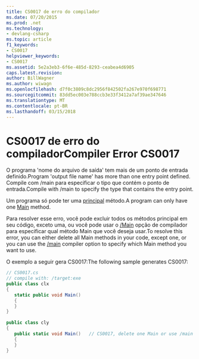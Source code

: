 ```yaml
---
title: CS0017 de erro do compilador
ms.date: 07/20/2015
ms.prod: .net
ms.technology:
- devlang-csharp
ms.topic: article
f1_keywords:
- CS0017
helpviewer_keywords:
- CS0017
ms.assetid: 5e2a3eb3-6f6e-485d-8293-ceabea4d6905
caps.latest.revision: 
author: BillWagner
ms.author: wiwagn
ms.openlocfilehash: d7f0c3809c8dc2956f842502fa267e970f698771
ms.sourcegitcommit: 83dd5ec003e788ccb3e33f3412a7af39ae347646
ms.translationtype: MT
ms.contentlocale: pt-BR
ms.lasthandoff: 03/15/2018
---
```

# <a name="compiler-error-cs0017"></a><span data-ttu-id="9311b-102">CS0017 de erro do compilador</span><span class="sxs-lookup"><span data-stu-id="9311b-102">Compiler Error CS0017</span></span>
<span data-ttu-id="9311b-103">O programa 'nome do arquivo de saída' tem mais de um ponto de entrada definido.</span><span class="sxs-lookup"><span data-stu-id="9311b-103">Program 'output file name' has more than one entry point defined.</span></span> <span data-ttu-id="9311b-104">Compile com /main para especificar o tipo que contém o ponto de entrada.</span><span class="sxs-lookup"><span data-stu-id="9311b-104">Compile with /main to specify the type that contains the entry point.</span></span>  
  
 <span data-ttu-id="9311b-105">Um programa só pode ter uma [principal](../../csharp/programming-guide/main-and-command-args/index.md) método.</span><span class="sxs-lookup"><span data-stu-id="9311b-105">A program can only have one [Main](../../csharp/programming-guide/main-and-command-args/index.md) method.</span></span>  
  
 <span data-ttu-id="9311b-106">Para resolver esse erro, você pode excluir todos os métodos principal em seu código, exceto uma, ou você pode usar o [/Main](../../csharp/language-reference/compiler-options/main-compiler-option.md) opção de compilador para especificar qual método Main que você deseja usar.</span><span class="sxs-lookup"><span data-stu-id="9311b-106">To resolve this error, you can either delete all Main methods in your code, except one, or you can use the [/main](../../csharp/language-reference/compiler-options/main-compiler-option.md) compiler option to specify which Main method you want to use.</span></span>  
  
 <span data-ttu-id="9311b-107">O exemplo a seguir gera CS0017:</span><span class="sxs-lookup"><span data-stu-id="9311b-107">The following sample generates CS0017:</span></span>  
  
```csharp  
// CS0017.cs  
// compile with: /target:exe  
public class clx  
{  
   static public void Main()  
   {  
   }  
}  
  
public class cly  
{  
   public static void Main()   // CS0017, delete one Main or use /main  
   {  
   }  
}  
```
